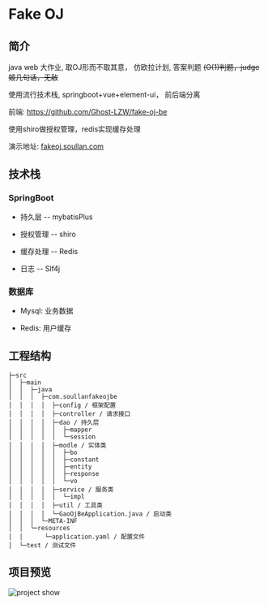 # Fake OJ

## 简介

java web 大作业, 取OJ形而不取其意， 仿欧拉计划, 答案判题
<del>(O(1)判题，judge姬几句话，无敌</del>

使用流行技术栈, springboot+vue+element-ui， 前后端分离

前端: <https://github.com/Ghost-LZW/fake-oj-be>

使用shiro做授权管理，redis实现缓存处理

演示地址: [fakeoj.soullan.com](http://fakeoj.soullan.com)

## 技术栈

### SpringBoot

* 持久层 -- mybatisPlus

* 授权管理 -- shiro

* 缓存处理 -- Redis

* 日志 -- Slf4j

### 数据库

* Mysql: 业务数据

* Redis: 用户缓存

## 工程结构

``` text
├─src
│  ├─main
│  │  ├─java
│  │  │  ├─com.soullanfakeojbe
│  │  │  │  ├─config / 框架配置
│  │  │  │  ├─controller / 请求接口
│  │  │  │  ├─dao / 持久层
│  │  │  │  │  ├─mapper
│  │  │  │  │  └─session
│  │  │  │  ├─modle / 实体类
│  │  │  │  │  ├─bo
│  │  │  │  │  ├─constant
│  │  │  │  │  ├─entity
│  │  │  │  │  ├─response
│  │  │  │  │  └─vo
│  │  │  │  ├─service / 服务类
│  │  │  │  │  └─impl
│  │  │  │  ├─util / 工具类
│  │  │  │  └─GaoOjBeApplication.java / 启动类
│  │  │  └─META-INF
│  │  └─resources
│  │      └─application.yaml / 配置文件
│  └─test / 测试文件
```

## 项目预览

![project show](./image/show.gif)
